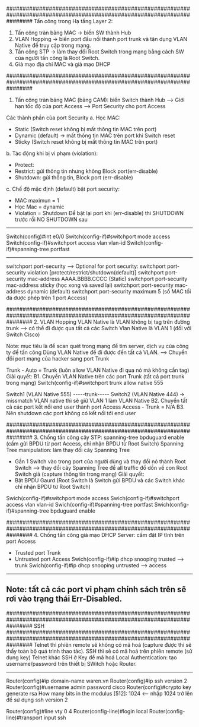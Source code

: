 ########################################################################################################################
Tấn công trong Hạ tầng Layer 2: 
1. Tấn công tràn bảng MAC -> biến SW thành Hub
2. VLAN Hopping -> biến port đấu nối thành port trunk và tận dụng VLAN Native để truy cập trong mạng.
3. Tấn công STP -> làm thay đổi Root Switch trong mạng bằng cách SW của người tấn công là Root Switch.
4. Giả mạo địa chỉ MAC và giả mạo DHCP

########################################################################################################################
1. Tấn công tràn bảng MAC (bảng CAM): biến Switch thành Hub
--> Giới hạn tốc độ của port Access
--> Port Security cho port Access

Các thành phần của port Security
a. Học MAC:
- Static (Switch reset không bị mất thông tin MAC trên port)
- Dynamic (default) -> mất thông tin MAC trên port khi Switch reset
- Sticky (Switch reset không bị mất thông tin MAC trên port)

b. Tác động khi bị vi phạm (violation):
- Protect:
- Restrict: gửi thông tin nhưng không Block port(err-disable)
- Shutdown: gửi thông tin, Block port (err-disable)


c. Chế độ mặc định (default) bật port security:
- MAC maximun = 1
- Học Mac = dynamic
- Violation = Shutdown
Để bật lại port khi (err-disable) thì SHUTDOWN trước rồi NO SHUTDOWN sau
-------------------------------------------------------------------------------------------------------------------------
Switch(config)#int e0/0
Switch(config-if)#switchport mode access
Switch(config-if)#switchport access vlan vlan-id
Switch(config-if)#spanning-tree portfast

-------------------------------------------------------------------------------------------------------------------------
switchport port-security
--> Optional for port security:
switchport port-security violation [protect/restrict/shutdown(default)]
switchport port-security mac-address AAAA.BBBB.CCCC (Static)
switchport port-security mac-address sticky (học xong và saved lại)
switchport port-security mac-address dynamic (default)
switchport port-security maximum 5 (số MAC tối đa được phép trên 1 port Access)

########################################################################################################################
2. VLAN Hopping
VLAN Native là VLAN không bị tag trên đường trunk
--> có thể đi được qua tất cả các Switch
Vlan Native là VLAN 1 (đối với Switch Cisco)

Note: mục tiêu là để scan quét trong mạng để tìm server, dịch vụ của công ty để tấn công
Dùng VLAN Native để đi được đến tất cả VLAN.
--> Chuyển đổi port mạng của hacker sang port Trunk

Trunk - Auto = Trunk (luôn allow VLAN Native đi qua nó mà không cần tag)
Giải quyết:
B1. Chuyển VLAN Native trên các port Trunk (tất cả port trunk trong mạng)
Switch(config-if)#switchport trunk allow native 555

Switch1 (VLAN Native 555) -----trunk----- Switch2 (VLAN Native 444)
-> missmatch VLAN native thì sẽ giữ VLAN 1 làm VLAN Native
B2. Chuyển tất cả các port kết nối end user thành port Access
Access - Trunk = N/A
B3. Nên shutdown các port không có kết nối tới end user

########################################################################################################################
3. Chống tấn công cây STP: spanning-tree bpduguard enable (cấm gửi BPDU từ port Access, chỉ nhận BPDU từ Root Switch)
Spanning Tree manipulation: làm thay đổi cây Spanning Tree
- Gắn 1 Switch vào trong port của người dùng và thay đổi nó thành Root Switch
--> thay đổi cây Spanning Tree để all traffic đổ dồn về con Root Switch giả (capture thông tin trong mạng)
Giải quyết:
- Bật BPDU Gaurd (Root Switch là Switch gửi BPDU và các Switch khác chỉ nhận BPDU từ Root Switch)

Swich(config-if)#switchport mode access
Swich(config-if)#switchport access vlan vlan-id
Swich(config-if)#spanning-tree portfast
Swich(config-if)#spanning-tree bpduguard enable

########################################################################################################################
4. Chống tấn công giả mạo DHCP Server: cấm đặt IP tĩnh trên port Access
- Trusted port Trunk
- Untrusted port Access
Swich(config-if)#ip dhcp snooping trusted --> trunk
Swich(config-if)#ip dhcp snooping untrusted --> access

-------------------------------------------------------------------------------------------------------------------------
Note: tất cả các port vi phạm chính sách trên sẽ rơi vào trạng thái Err-Disabled.
-------------------------------------------------------------------------------------------------------------------------


########################################################################################################################
						SSH 
########################################################################################################################
Telnet thì phiên remote sẽ không có mã hoá (capture được thì sẽ thấy toàn bộ quá trình thao tác).
SSH thì sẽ có mã hoá trên phiên remote (sử dụng key)
Telnet khác SSH ở Key để mã hoá
Local Authentication: tạo username/password trên thiết bị SWitch hoặc Router.

-------------------------------------------------------------------------------------------------------------------------
Router(config)#ip domain-name waren.vn
Router(config)#ip ssh version 2
Router(config)#username admin password cisco
Router(config)#crypto key generate rsa 
How many bits in the modulus [512]: 1024  <-- nhập 1024 trở lên để sử dụng ssh version 2

Router(config)#line vty 0 4
Router(config-line)#login local
Router(config-line)#transport input ssh


